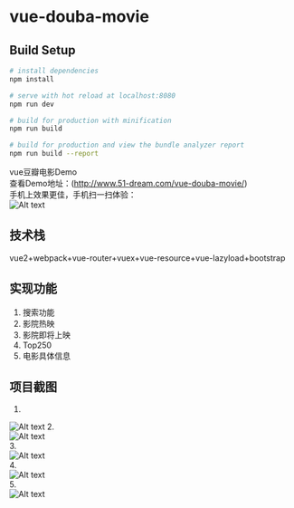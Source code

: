 # vue-douba-movie



## Build Setup

``` bash
# install dependencies
npm install

# serve with hot reload at localhost:8080
npm run dev

# build for production with minification
npm run build

# build for production and view the bundle analyzer report
npm run build --report
```

vue豆瓣电影Demo  
查看Demo地址：(http://www.51-dream.com/vue-douba-movie/)  
手机上效果更佳，手机扫一扫体验：  
![Alt text](https://github.com/wangjx0212/GitImage/blob/master/Image/doubanmovie.png)

## 技术栈  
vue2+webpack+vue-router+vuex+vue-resource+vue-lazyload+bootstrap

## 实现功能  
1. 搜索功能
2. 影院热映
3. 影院即将上映
4. Top250
5. 电影具体信息


## 项目截图

1.  
![Alt text](https://github.com/wangjx0212/GitImage/blob/master/Image/IMG-6.jpg) 
2.   
![Alt text](https://github.com/wangjx0212/GitImage/blob/master/Image/IMG-4.jpg)  
3.  
![Alt text](https://github.com/wangjx0212/GitImage/blob/master/Image/IMG-3.jpg)  
4.  
![Alt text](https://github.com/wangjx0212/GitImage/blob/master/Image/IMG-2.jpg)  
5.  
![Alt text](https://github.com/wangjx0212/GitImage/blob/master/Image/IMG-1.jpg)  